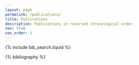 ```yaml
---
layout: page
permalink: /publications/
title: Publications
description: Publications in reversed chronological order.
nav: true
nav_order: 1
---
```


<!-- _pages/publications.md -->

<!-- Bibsearch Feature -->

{% include bib_search.liquid %}

<div class="Publications">

{% bibliography %}

</div>
